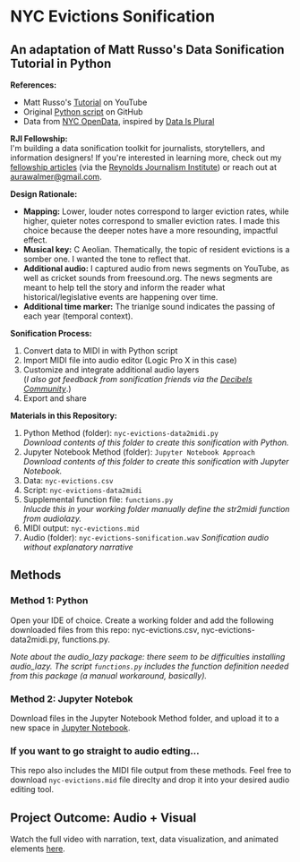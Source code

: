 # NYC Evictions Sonification
## An adaptation of Matt Russo's Data Sonification Tutorial in Python

**References:**
* Matt Russo's [Tutorial](https://www.youtube.com/watch?v=DUdLRy8i9qI) on YouTube
* Original [Python script](https://github.com/SYSTEMSounds/sonification-tutorials/blob/main/data2midi-part1.py) on GitHub
* Data from [NYC OpenData](https://data.cityofnewyork.us/City-Government/Evictions/6z8x-wfk4/data_preview ), inspired by [Data Is Plural](https://www.data-is-plural.com/archive/2024-09-25-edition/)

**RJI Fellowship:**  
I'm building a data sonification toolkit for journalists, storytellers, and information designers! If you're interested in learning more, check out my [fellowship articles](https://rjionline.org/person/auralee-walmer/) (via the [Reynolds Journalism Institute](https://rjionline.org/)) or reach out at aurawalmer@gmail.com.

**Design Rationale:**
* **Mapping:** Lower, louder notes correspond to larger eviction rates, while higher, quieter notes correspond to smaller eviction rates. I made this choice because the deeper notes have a more resounding, impactful effect.
* **Musical key:** C Aeolian. Thematically, the topic of resident evictions is a somber one. I wanted the tone to reflect that.
* **Additional audio:** I captured audio from news segments on YouTube, as well as cricket sounds from freesound.org. The news segments are meant to help tell the story and inform the reader what historical/legislative events are happening over time.
* **Additional time marker:** The trianlge sound indicates the passing of each year (temporal context).

**Sonification Process:**
1. Convert data to MIDI in with Python script
2. Import MIDI file into audio editor (Logic Pro X in this case)
3. Customize and integrate additional audio layers  
(_I also got feedback from sonification friends via the [Decibels Community](https://decibels.community/)_.)
4. Export and share

**Materials in this Repository:**
1. Python Method (folder): `nyc-evictions-data2midi.py`  
_Download contents of this folder to create this sonification with Python._
2. Jupyter Notebook Method (folder): `Jupyter Notebook Approach`  
_Download contents of this folder to create this sonification with Jupyter Notebook._
3. Data: `nyc-evictions.csv`
4. Script: `nyc-evictions-data2midi`
5. Supplemental function file: `functions.py`  
_Inlucde this in your working folder manually define the str2midi function from audiolazy._
6. MIDI output: `nyc-evictions.mid`
7. Audio (folder): `nyc-evictions-sonification.wav`
_Sonification audio without explanatory narrative_

## Methods

### Method 1: Python  
Open your IDE of choice. Create a working folder and add the following downloaded files from this repo: nyc-evictions.csv, nyc-evictions-data2midi.py, functions.py.  

_Note about the audio_lazy package: there seem to be difficulties installing audio_lazy. The script `functions.py` includes the function definition needed from this package (a manual workaround, basically)._

### Method 2: Jupyter Notebok
Download files in the Jupyter Notebook Method folder, and upload it to a new space in [Jupyter Notebook](https://jupyter.org/try). 

### If you want to go straight to audio edting...
This repo also includes the MIDI file output from these methods. Feel free to download `nyc-evictions.mid` file direclty and drop it into your desired audio editing tool. 

## Project Outcome: Audio + Visual
Watch the full video with narration, text, data visualization, and animated elements [here](https://youtu.be/8h3_ijIudHo?si=xsKgSc5h8pjoHuvr).

